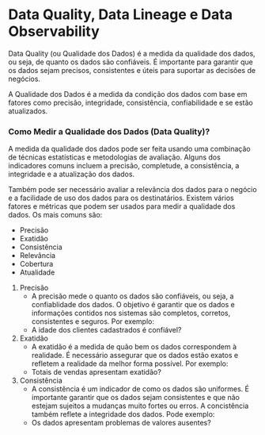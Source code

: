 # Data Quality, Data Lineage e Data Observability

Data Quality (ou Qualidade dos Dados) é a medida da qualidade dos dados, ou seja, de quanto os dados são confiáveis. É importante para garantir que os dados sejam precisos, consistentes e úteis para suportar as decisões de negócios.

A Qualidade dos Dados é a medida da condição dos dados com base em fatores como precisão, integridade, consistência, confiabilidade e se estão atualizados.

### Como Medir a Qualidade dos Dados (Data Quality)?

A medida da qualidade dos dados pode ser feita usando uma combinação de técnicas estatísticas e metodologias de avaliação. Alguns dos indicadores comuns incluem a precisão, completude, a consistência, a integridade e a atualização dos dados.

Também pode ser necessário avaliar a relevância dos dados para o negócio e a facilidade de uso dos dados para os destinatários. Existem vários fatores e métricas que podem ser usados para medir a qualidade dos dados. Os mais comuns são:

* Precisão
* Exatidão
* Consistência
* Relevância
* Cobertura
* Atualidade

1. Precisão
   * A precisão mede o quanto os dados são confiáveis, ou seja, a confiablidade dos dados. O objetivo é garantir que os dados e informações contidos nos sistemas são completos, corretos, consistentes e seguros. Por exemplo:
   * A idade dos clientes cadastrados é confiável?
2. Exatidão
   * A exatidão é a medida de quão bem os dados correspondem à realidade. É necessário assegurar que os dados estão exatos e refletem a realidade da melhor forma possível. Por exemplo:
   * Totais de vendas apresentam exatidão?
3. Consistência
   * A consistência é um indicador de como os dados são uniformes. É importante garantir que os dados sejam consistentes e que não estejam sujeitos a mudanças muito fortes ou erros. A concistência também reflete a integridade dos dados. Pode exemplo:
   * Os dados apresentam problemas de valores ausentes?